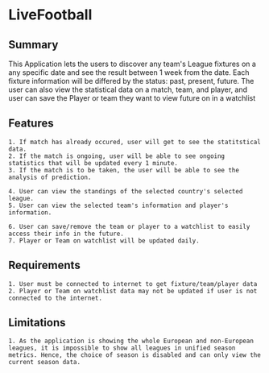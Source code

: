 # LiveFootball

## Summary
This Application lets the users to discover any team's League fixtures on a any specific date and see the result between 1 week from the date. Each fixture information will be differed by the status: past, present, future. 
The user can also view the statistical data on a match, team, and player, and user can save the Player or team they want to view future on in a watchlist

## Features
    1. If match has already occured, user will get to see the statitstical data. 
    2. If the match is ongoing, user will be able to see ongoing statistics that will be updated every 1 minute. 
    3. If the match is to be taken, the user will be able to see the analysis of prediction. 
    
    4. User can view the standings of the selected country's selected league.
    5. User can view the selected team's information and player's information.
    
    6. User can save/remove the team or player to a watchlist to easily access their info in the future.
    7. Player or Team on watchlist will be updated daily.
    
## Requirements
    1. User must be connected to internet to get fixture/team/player data
    2. Player or Team on watchlist data may not be updated if user is not connected to the internet.

## Limitations
    1. As the application is showing the whole European and non-European leagues, it is impossible to show all leagues in unified season metrics. Hence, the choice of season is disabled and can only view the current season data.
